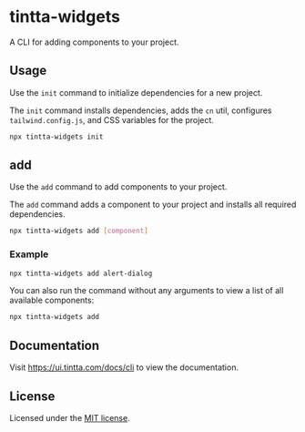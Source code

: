 # tintta-widgets

A CLI for adding components to your project.

## Usage

Use the `init` command to initialize dependencies for a new project.

The `init` command installs dependencies, adds the `cn` util, configures `tailwind.config.js`, and CSS variables for the project.

```bash
npx tintta-widgets init
```

## add

Use the `add` command to add components to your project.

The `add` command adds a component to your project and installs all required dependencies.

```bash
npx tintta-widgets add [component]
```

### Example

```bash
npx tintta-widgets add alert-dialog
```

You can also run the command without any arguments to view a list of all available components:

```bash
npx tintta-widgets add
```

## Documentation

Visit https://ui.tintta.com/docs/cli to view the documentation.

## License

Licensed under the [MIT license](https://github.com/tintta/ui/blob/main/LICENSE.md).
